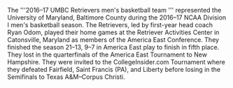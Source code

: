 The '''2016–17 UMBC Retrievers men's basketball team ''' represented the University of Maryland, Baltimore County during the 2016–17 NCAA Division I men's basketball season. The Retrievers, led by first-year head coach Ryan Odom, played their home games at the Retriever Activities Center in Catonsville, Maryland as members of the America East Conference. They finished the season 21–13, 9–7 in America East play to finish in fifth place. They lost in the quarterfinals of the America East Tournament to New Hampshire. They were invited to the CollegeInsider.com Tournament where they defeated Fairfield, Saint Francis (PA), and Liberty before losing in the Semifinals to Texas A&M–Corpus Christi.
